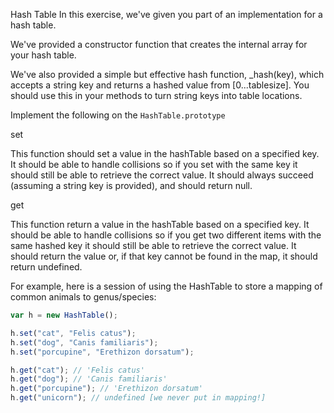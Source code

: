 Hash Table
In this exercise, we've given you part of an implementation for a hash table.

We've provided a constructor function that creates the internal array for your hash table.

We've also provided a simple but effective hash function, \_hash(key), which accepts a string key and returns a hashed value from [0...tablesize]. You should use this in your methods to turn string keys into table locations.

Implement the following on the `HashTable.prototype`

set

This function should set a value in the hashTable based on a specified key. It should be able to handle collisions so if you set with the same key it should still be able to retrieve the correct value. It should always succeed (assuming a string key is provided), and should return null.

get

This function return a value in the hashTable based on a specified key. It should be able to handle collisions so if you get two different items with the same hashed key it should still be able to retrieve the correct value. It should return the value or, if that key cannot be found in the map, it should return undefined.

For example, here is a session of using the HashTable to store a mapping of common animals to genus/species:

```js
var h = new HashTable();

h.set("cat", "Felis catus");
h.set("dog", "Canis familiaris");
h.set("porcupine", "Erethizon dorsatum");

h.get("cat"); // 'Felis catus'
h.get("dog"); // 'Canis familiaris'
h.get("porcupine"); // 'Erethizon dorsatum'
h.get("unicorn"); // undefined [we never put in mapping!]
```
